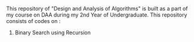 This repository of "Design and Analysis of Algorithms" is built as a part of my course on DAA during my 2nd Year of Undergraduate.
This repository consists of codes on :<br>
1. Binary Search using Recursion 

